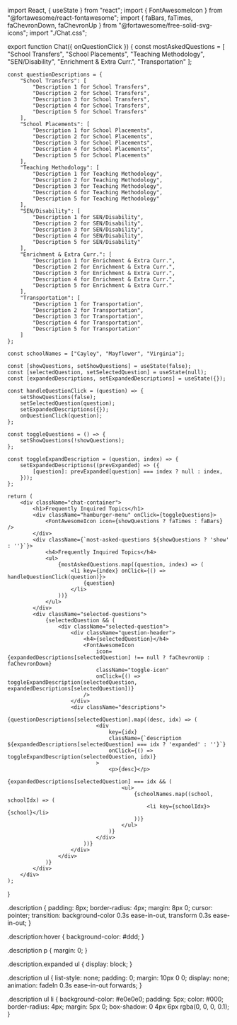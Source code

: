 import React, { useState } from "react";
import { FontAwesomeIcon } from "@fortawesome/react-fontawesome";
import { faBars, faTimes, faChevronDown, faChevronUp } from "@fortawesome/free-solid-svg-icons";
import "./Chat.css";

export function Chat({ onQuestionClick }) {
    const mostAskedQuestions = [
        "School Transfers",
        "School Placements",
        "Teaching Methodology",
        "SEN/Disability",
        "Enrichment & Extra Curr.",
        "Transportation"
    ];

    const questionDescriptions = {
        "School Transfers": [
            "Description 1 for School Transfers",
            "Description 2 for School Transfers",
            "Description 3 for School Transfers",
            "Description 4 for School Transfers",
            "Description 5 for School Transfers"
        ],
        "School Placements": [
            "Description 1 for School Placements",
            "Description 2 for School Placements",
            "Description 3 for School Placements",
            "Description 4 for School Placements",
            "Description 5 for School Placements"
        ],
        "Teaching Methodology": [
            "Description 1 for Teaching Methodology",
            "Description 2 for Teaching Methodology",
            "Description 3 for Teaching Methodology",
            "Description 4 for Teaching Methodology",
            "Description 5 for Teaching Methodology"
        ],
        "SEN/Disability": [
            "Description 1 for SEN/Disability",
            "Description 2 for SEN/Disability",
            "Description 3 for SEN/Disability",
            "Description 4 for SEN/Disability",
            "Description 5 for SEN/Disability"
        ],
        "Enrichment & Extra Curr.": [
            "Description 1 for Enrichment & Extra Curr.",
            "Description 2 for Enrichment & Extra Curr.",
            "Description 3 for Enrichment & Extra Curr.",
            "Description 4 for Enrichment & Extra Curr.",
            "Description 5 for Enrichment & Extra Curr."
        ],
        "Transportation": [
            "Description 1 for Transportation",
            "Description 2 for Transportation",
            "Description 3 for Transportation",
            "Description 4 for Transportation",
            "Description 5 for Transportation"
        ]
    };

    const schoolNames = ["Cayley", "Mayflower", "Virginia"];

    const [showQuestions, setShowQuestions] = useState(false);
    const [selectedQuestion, setSelectedQuestion] = useState(null);
    const [expandedDescriptions, setExpandedDescriptions] = useState({});

    const handleQuestionClick = (question) => {
        setShowQuestions(false);
        setSelectedQuestion(question);
        setExpandedDescriptions({});
        onQuestionClick(question);
    };

    const toggleQuestions = () => {
        setShowQuestions(!showQuestions);
    };

    const toggleExpandDescription = (question, index) => {
        setExpandedDescriptions((prevExpanded) => ({
            [question]: prevExpanded[question] === index ? null : index,
        }));
    };

    return (
        <div className="chat-container">
            <h1>Frequently Inquired Topics</h1>
            <div className="hamburger-menu" onClick={toggleQuestions}>
                <FontAwesomeIcon icon={showQuestions ? faTimes : faBars} />
            </div>
            <div className={`most-asked-questions ${showQuestions ? 'show' : ''}`}>
                <h4>Frequently Inquired Topics</h4>
                <ul>
                    {mostAskedQuestions.map((question, index) => (
                        <li key={index} onClick={() => handleQuestionClick(question)}>
                            {question}
                        </li>
                    ))}
                </ul>
            </div>
            <div className="selected-questions">
                {selectedQuestion && (
                    <div className="selected-question">
                        <div className="question-header">
                            <h4>{selectedQuestion}</h4>
                            <FontAwesomeIcon
                                icon={expandedDescriptions[selectedQuestion] !== null ? faChevronUp : faChevronDown}
                                className="toggle-icon"
                                onClick={() => toggleExpandDescription(selectedQuestion, expandedDescriptions[selectedQuestion])}
                            />
                        </div>
                        <div className="descriptions">
                            {questionDescriptions[selectedQuestion].map((desc, idx) => (
                                <div
                                    key={idx}
                                    className={`description ${expandedDescriptions[selectedQuestion] === idx ? 'expanded' : ''}`}
                                    onClick={() => toggleExpandDescription(selectedQuestion, idx)}
                                >
                                    <p>{desc}</p>
                                    {expandedDescriptions[selectedQuestion] === idx && (
                                        <ul>
                                            {schoolNames.map((school, schoolIdx) => (
                                                <li key={schoolIdx}>{school}</li>
                                            ))}
                                        </ul>
                                    )}
                                </div>
                            ))}
                        </div>
                    </div>
                )}
            </div>
        </div>
    );
}






.description {
    padding: 8px;
    border-radius: 4px;
    margin: 8px 0;
    cursor: pointer;
    transition: background-color 0.3s ease-in-out, transform 0.3s ease-in-out;
}

.description:hover {
    background-color: #ddd;
}

.description p {
    margin: 0;
}

.description.expanded ul {
    display: block;
}

.description ul {
    list-style: none;
    padding: 0;
    margin: 10px 0 0;
    display: none;
    animation: fadeIn 0.3s ease-in-out forwards;
}

.description ul li {
    background-color: #e0e0e0;
    padding: 5px;
    color: #000;
    border-radius: 4px;
    margin: 5px 0;
    box-shadow: 0 4px 6px rgba(0, 0, 0, 0.1);
}
